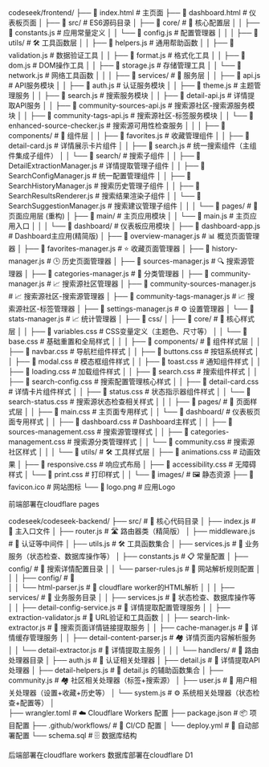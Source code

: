 

codeseek/frontend/
├── 📄 index.html                              # 主页面
├── 📄 dashboard.html                          # 仪表板页面
│
├── 📁 src/                                    # ES6源码目录
│   ├── 📁 core/                              # 🎯 核心配置层
│   │   ├── 📄 constants.js                   # 应用常量定义
│   │   └── 📄 config.js                      # 配置管理器
│   │
│   ├── 📁 utils/                             # 🛠️ 工具函数层
│   │   ├── 📄 helpers.js                     # 通用帮助函数
│   │   ├── 📄 validation.js                  # 数据验证工具
│   │   ├── 📄 format.js                      # 格式化工具
│   │   ├── 📄 dom.js                         # DOM操作工具
│   │   ├── 📄 storage.js                     # 存储管理工具
│   │   └── 📄 network.js                     # 网络工具函数
│   │
│   ├── 📁 services/                          # 🔧 服务层
│   │   ├── 📄 api.js                         # API服务模块
│   │   ├── 📄 auth.js                        # 认证服务模块
│   │   ├── 📄 theme.js                       # 主题管理服务
│   │   ├── 📄 search.js                      # 搜索服务模块
│   │   ├── 📄 detail-api.js                  # 详情提取API服务
│   │   ├── 📄 community-sources-api.js       # 搜索源社区-搜索源服务模块
│   │   ├── 📄 community-tags-api.js          # 搜索源社区-标签服务模块
│   │   └── 📄 enhanced-source-checker.js     # 搜索源可用性检查服务
│   │
│   ├── 📁 components/                        # 🧩 组件层
│   │   ├── 📄 favorites.js                   # 收藏管理组件
│   │   ├── 📄 detail-card.js                 # 详情展示卡片组件
│   │   ├── 📄 search.js                      # 统一搜索组件（主组件集成子组件）
│   │   └── 📁 search/                        # 搜索子组件
│   │       ├── 📄 DetailExtractionManager.js # 详情提取管理子组件
│   │       ├── 📄 SearchConfigManager.js     # 统一配置管理组件
│   │       ├── 📄 SearchHistoryManager.js    # 搜索历史管理子组件
│   │       ├── 📄 SearchResultsRenderer.js   # 搜索结果渲染子组件
│   │       └── 📄 SearchSuggestionManager.js # 搜索建议管理子组件
│   │
│   └── 📁 pages/                             # 🚀 页面应用层 (重构)
│       ├── 📁 main/                          # 主页应用模块
│       │   └── 📄 main.js                    # 主页应用入口
│       │
│       └── 📁 dashboard/                     # 仪表板应用模块
│           ├── 📄 dashboard-app.js           # Dashboard主应用(精简版)
│           ├── 📄 overview-manager.js        # 📊 概览页面管理器
│           ├── 📄 favorites-manager.js       # ⭐ 收藏页面管理器
│           ├── 📄 history-manager.js         # 🕒 历史页面管理器
│           ├── 📄 sources-manager.js         # 🔍 搜索源管理器
│           ├── 📄 categories-manager.js      # 📂 分类管理器
│           ├── 📄 community-manager.js       # 📈 搜索源社区管理器
│           ├── 📄 community-sources-manager.js # 📈 搜索源社区-搜索源管理器
│           ├── 📄 community-tags-manager.js  # 📈 搜索源社区-标签管理器
│           ├── 📄 settings-manager.js        # ⚙️ 设置管理器
│           └── 📄 stats-manager.js           # 📈 统计管理器
│
├── 📁 css/
│   ├── 📁 core/                              # 🎯 核心样式层
│   │   ├── 📄 variables.css                  # CSS变量定义（主题色、尺寸等）
│   │   └── 📄 base.css                       # 基础重置和全局样式
│   │
│   ├── 📁 components/                        # 🧩 组件样式层
│   │   ├── 📄 navbar.css                     # 导航栏组件样式
│   │   ├── 📄 buttons.css                    # 按钮系统样式
│   │   ├── 📄 modal.css                      # 模态框组件样式 
│   │   ├── 📄 toast.css                      # 通知组件样式
│   │   ├── 📄 loading.css                    # 加载组件样式
│   │   ├── 📄 search.css                     # 搜索组件样式
│   │   ├── 📄 search-config.css              # 搜索配置管理核心样式
│   │   ├── 📄 detail-card.css                # 详情卡片组件样式
│   │   ├── 📄 status.css                     # 状态指示器组件样式
│   │   └── 📄 search-status.css              # 搜索源状态检查相关样式
│   │
│   ├── 📁 pages/                             # 🚀 页面样式层
│   │   ├── 📄 main.css                       # 主页面专用样式
│   │   └── 📁 dashboard/                     # 仪表板页面专用样式
│   │        ├── 📄 dashboard.css             # Dashboard主样式
│   │        ├── 📄 sources-management.css    # 搜索源管理样式
│   │        ├── 📄 categories-management.css # 搜索源分类管理样式
│   │        └── 📄 community.css             # 搜索源社区样式
│   │
│   └── 📁 utils/                             # 🛠️ 工具样式层
│       ├── 📄 animations.css                 # 动画效果
│       ├── 📄 responsive.css                 # 响应式布局
│       ├── 📄 accessibility.css              # 无障碍样式
│       └── 📄 print.css                      # 打印样式
│
│
└── 📁 images/                                # 🖼️ 静态资源
    ├── 📄 favicon.ico                        # 网站图标
    └── 📄 logo.png                           # 应用Logo
	
前端部署在cloudflare pages
	
	

codeseek/codeseek-backend/
├── src/                              # 🎯 核心代码目录
│   ├── index.js                      # 🚀 主入口文件
│   ├── router.js                     # 🛣️ 路由器类（精简版）
│   ├── middleware.js                 # 🔐 认证等中间件
│   ├── utils.js                      # 🛠️ 工具函数集合
│   ├── services.js                   # 🔧 业务服务（状态检查、数据库操作等）
│   ├── constants.js                  # 📋 常量配置
│   ├── config/                       # 📁 搜索详情配置目录 
│   │   └── parser-rules.js           # 🔑 网站解析规则配置
│   │
│   ├── config/                       # 📁  
│   │   └── html-parser.js            # 🔑 cloudflare worker的HTML解析
│   │
│   ├── services/                     # 📁 业务服务目录
│   │   ├── services.js               # 🔧 状态检查、数据库操作等
│   │   ├── detail-config-service.js  # 🔧 详情提取配置管理服务
│   │   ├── extraction-validator.js   # 🔧 URL验证和工具函数
│   │   ├── search-link-extractor.js  # 🔧 搜索页面详情链接提取服务
│   │   ├── cache-manager.js          # 🔑 详情缓存管理服务
│   │   ├── detail-content-parser.js  # 🏘️ 详情页面内容解析服务
│   │   └── detail-extractor.js       # 👤 详情提取主服务
│   │
│   └── handlers/                     # 📁 路由处理器目录 
│       ├── auth.js                   # 🔑 认证相关处理器
│       ├── detail.js                 # 🔑 详情提取API处理器
│       ├── detail-helpers.js         # 🔑 detail.js 的辅助函数集合
│       ├── community.js              # 🏘️ 社区相关处理器（标签+搜索源）
│       ├── user.js                   # 👤 用户相关处理器（设置+收藏+历史等）
│       └── system.js                 # ⚙️ 系统相关处理器（状态检查+配置等）
│   
├── wrangler.toml                     # ☁️ Cloudflare Workers 配置
├── package.json                      # 📦 项目配置
├── .github/workflows/                # 🤖 CI/CD 配置
│   └── deploy.yml                    # 🚀 自动部署配置
└── schema.sql                        # 🗄️ 数据库结构


后端部署在cloudflare workers
数据库部署在cloudflare D1
